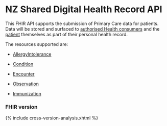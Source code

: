 # NZ Shared Digital Health Record API

This FHIR API supports the submission of Primary Care data for patients. Data will be stored and surfaced to [authorised Health consumers](https://apistandards.digital.health.nz/api-concepts/ComponentDefinitions#health-workers) and the [patient](https://apistandards.digital.health.nz/api-concepts/ComponentDefinitions#health-sector-participants) themselves as part of their personal health record. 

The resources supported are:	
* [AllergyIntolerance](./StructureDefinition-SDHRAllergyIntolerance.html)
* [Condition](./StructureDefinition-SDHRCondition.html)
* [Encounter](./StructureDefinition-SDHREncounter.html)
* [Observation](./StructureDefinition-SDHRObservation.html)

* [Immunization](https://healthnz-prm.gitlab.io/air/air-api-fhir-ig/StructureDefinition-air-immunization.html)
<!-- * and Consent resources to record consent for these resources.  -->

### FHIR version

{% include cross-version-analysis.xhtml %}
